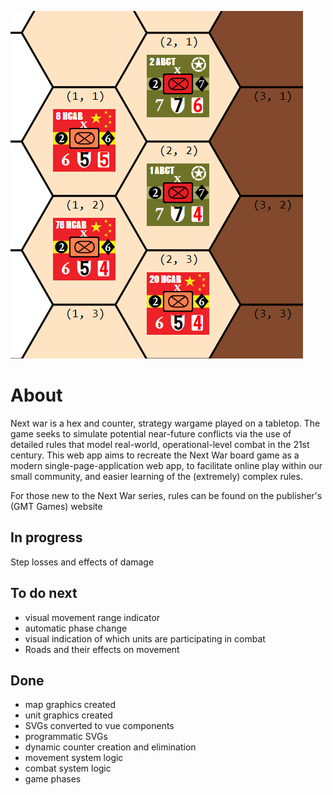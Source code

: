 ![](src/assets/nextwar.png)

# About
Next war is a hex and counter, strategy wargame played on a tabletop. The game seeks to simulate potential near-future conflicts via the use of detailed rules that model real-world, operational-level combat in the 21st century. This web app aims to recreate the Next War board game as a modern single-page-application web app, to facilitate online play within our small community, and easier learning of the (extremely) complex rules.

For those new to the Next War series, rules can be found on the publisher's (GMT Games) website 

## In progress

Step losses and effects of damage 

## To do next

* visual movement range indicator
* automatic phase change
* visual indication of which units are participating in combat
* Roads and their effects on movement


## Done 
* map graphics created
* unit graphics created
* SVGs converted to vue components
* programmatic SVGs
* dynamic counter creation and elimination
* movement system logic 
* combat system logic 
* game phases 
